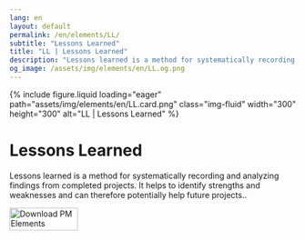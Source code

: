 ```yaml
---
lang: en
layout: default
permalink: /en/elements/LL/
subtitle: "Lessons Learned"
title: "LL | Lessons Learned"
description: "Lessons learned is a method for systematically recording and analyzing findings from completed projects. It helps to identify strengths and weaknesses and can therefore potentially help future projects.."
og_image: /assets/img/elements/en/LL.og.png
---
```


{% include figure.liquid loading="eager" path="assets/img/elements/en/LL.card.png" class="img-fluid" width="300" height="300" alt="LL | Lessons Learned" %}

# Lessons Learned

Lessons learned is a method for systematically recording and analyzing findings from completed projects. It helps to identify strengths and weaknesses and can therefore potentially help future projects..

<a href="https://apps.apple.com/app/apple-store/id6738084498?pt=127441684&ct=website&mt=8">
  <img src="{{ "assets/img/en/appstore.png" | relative_url }}" width="120" height="40" alt="Download PM Elements">
</a>
